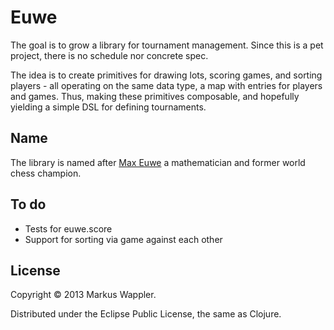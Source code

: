 # Euwe

The goal is to grow a library for tournament management.
Since this is a pet project, there is no schedule nor
concrete spec.

The idea is to create primitives for drawing lots, scoring
games, and sorting players - all operating on the same data
type, a map with entries for players and games. Thus, making
these primitives composable, and hopefully yielding a simple
DSL for defining tournaments.

## Name
The library is named after [Max Euwe][euwe] a mathematician
and former world chess champion.

[euwe]: http://en.wikipedia.org/wiki/Max_Euwe "Wikipedia"

## To do
* Tests for euwe.score
* Support for sorting via game against each other

## License

Copyright © 2013 Markus Wappler.

Distributed under the Eclipse Public License, the same as Clojure.
